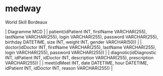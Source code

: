 # medway
World Skill Bordeaux

| Diagramme MCD |
| patient(idPatient INT, firstName VARCHAR(255), lastName VARCHAR(255), login VARCHAR(255), password VARCHAR(255), birthday DATETIME, size INT, weight INT, gender VARCHAR(50)) |
| doctor(idDoctor INT, firstName VARCHAR(255), lastName VARCHAR(255), login VARCHAR(255), password VARCHAR(255)) |
| diagnotic(idDiagnostic INT, idPatient INT, idDoctor INT, description VARCHAR(255), prescription VARCHAR(255)) |
| meet(idMeet INT, date DATETIME, hour DATETIME, idPatient INT, idDoctor INT, reason VARCHAR(255)) |
